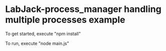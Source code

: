 LabJack-process_manager handling multiple processes example
=======================

To get started, execute "npm install"

To run, execute "node main.js"
